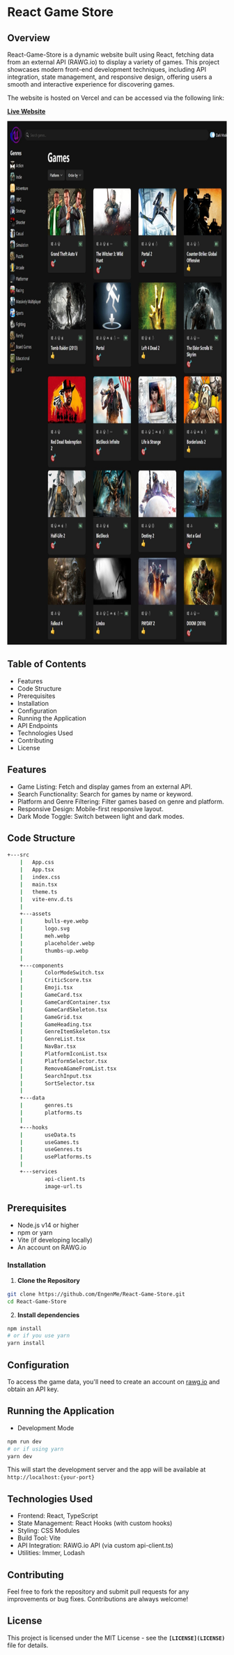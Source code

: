 # React Game Store

## Overview

React-Game-Store is a dynamic website built using React, fetching data from an external API (RAWG.io) to display a variety of games. This project showcases modern front-end development techniques, including API integration, state management, and responsive design, offering users a smooth and interactive experience for discovering games.

The website is hosted on Vercel and can be accessed via the following link:

**[Live Website](https://react-game-store-7s3xj6d1t-engenmes-projects.vercel.app/)**

<div>
  <img src="./src/assets/LangPage.jpeg" alt="Performance Score" width="800" height="1200" style="display: inline-block;"/>
</div>

## Table of Contents

- Features
- Code Structure
- Prerequisites
- Installation
- Configuration
- Running the Application
- API Endpoints
- Technologies Used
- Contributing
- License

## Features

- Game Listing: Fetch and display games from an external API.
- Search Functionality: Search for games by name or keyword.
- Platform and Genre Filtering: Filter games based on genre and platform.
- Responsive Design: Mobile-first responsive layout.
- Dark Mode Toggle: Switch between light and dark modes.

## Code Structure

```bash
+---src
    |   App.css
    |   App.tsx
    |   index.css
    |   main.tsx
    |   theme.ts
    |   vite-env.d.ts
    |
    +---assets
    |       bulls-eye.webp
    |       logo.svg
    |       meh.webp
    |       placeholder.webp
    |       thumbs-up.webp
    |
    +---components
    |       ColorModeSwitch.tsx
    |       CriticScore.tsx
    |       Emoji.tsx
    |       GameCard.tsx
    |       GameCardContainer.tsx
    |       GameCardSkeleton.tsx
    |       GameGrid.tsx
    |       GameHeading.tsx
    |       GenreItemSkeleton.tsx
    |       GenreList.tsx
    |       NavBar.tsx
    |       PlatformIconList.tsx
    |       PlatformSelector.tsx
    |       RemoveAGameFromList.tsx
    |       SearchInput.tsx
    |       SortSelector.tsx
    |
    +---data
    |       genres.ts
    |       platforms.ts
    |
    +---hooks
    |       useData.ts
    |       useGames.ts
    |       useGenres.ts
    |       usePlatforms.ts
    |
    +---services
            api-client.ts
            image-url.ts
```

## Prerequisites

- Node.js v14 or higher
- npm or yarn
- Vite (if developing locally)
- An account on RAWG.io

### Installation

1. **Clone the Repository**

```bash
git clone https://github.com/EngenMe/React-Game-Store.git
cd React-Game-Store
```

2. **Install dependencies**

```bash
npm install
# or if you use yarn
yarn install
```

## Configuration

To access the game data, you'll need to create an account on [rawg.io](https://rawg.io/)
and obtain an API key.

## Running the Application

- Development Mode

```bash
npm run dev
# or if using yarn
yarn dev
```

This will start the development server and the app will be available at `http://localhost:{your-port}`

## Technologies Used

- Frontend: React, TypeScript
- State Management: React Hooks (with custom hooks)
- Styling: CSS Modules
- Build Tool: Vite
- API Integration: RAWG.io API (via custom api-client.ts)
- Utilities: Immer, Lodash

## Contributing

Feel free to fork the repository and submit pull requests for any improvements or bug fixes. Contributions are always welcome!

## License

This project is licensed under the MIT License - see the **`[LICENSE](LICENSE)`** file for details.
